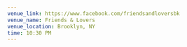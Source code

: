```yaml
---
venue_link: https://www.facebook.com/friendsandloversbk
venue_name: Friends & Lovers
venue_location: Brooklyn, NY
time: 10:30 PM
---
```



